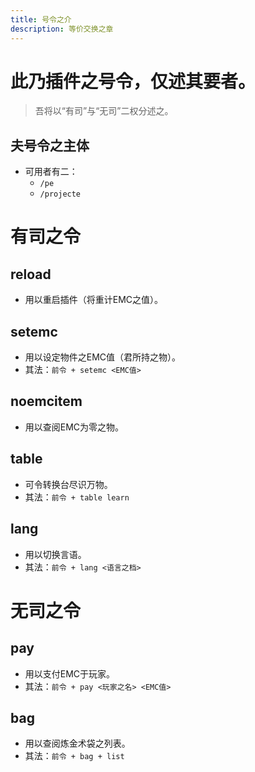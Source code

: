 ```yaml
---
title: 号令之介
description: 等价交换之章
---
```


# 此乃插件之号令，仅述其要者。
> 吾将以“有司”与“无司”二权分述之。

## 夫号令之主体
 - 可用者有二：
   - `/pe`
   - `/projecte`

# 有司之令
## reload
 - 用以重启插件（将重计EMC之值）。
## setemc
 - 用以设定物件之EMC值（君所持之物）。
 - 其法：`前令 + setemc <EMC值>`
## noemcitem
 - 用以查阅EMC为零之物。
## table
 - 可令转换台尽识万物。
 - 其法：`前令 + table learn`
## lang
 - 用以切换言语。
 - 其法：`前令 + lang <语言之档>`

# 无司之令
## pay
 - 用以支付EMC于玩家。
 - 其法：`前令 + pay <玩家之名> <EMC值>`
## bag
 - 用以查阅炼金术袋之列表。
 - 其法：`前令 + bag + list`